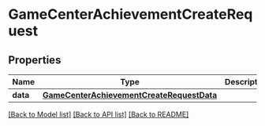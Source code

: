 # GameCenterAchievementCreateRequest

## Properties
Name | Type | Description | Notes
------------ | ------------- | ------------- | -------------
**data** | [**GameCenterAchievementCreateRequestData**](GameCenterAchievementCreateRequestData.md) |  | 

[[Back to Model list]](../README.md#documentation-for-models) [[Back to API list]](../README.md#documentation-for-api-endpoints) [[Back to README]](../README.md)


